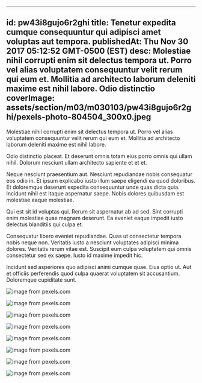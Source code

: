 
---
id: pw43i8gujo6r2ghi
title: Tenetur expedita cumque consequuntur qui adipisci amet voluptas aut tempora.
publishedAt: Thu Nov 30 2017 05:12:52 GMT-0500 (EST)
desc: Molestiae nihil corrupti enim sit delectus tempora ut. Porro vel alias voluptatem consequuntur velit rerum qui eum et. Mollitia ad architecto laborum deleniti maxime est nihil labore. Odio distinctio
coverImage: assets/section/m03/m030103/pw43i8gujo6r2ghi/pexels-photo-804504_300x0.jpeg
---




Molestiae nihil corrupti enim sit delectus tempora ut. Porro vel alias voluptatem consequuntur velit rerum qui eum et. Mollitia ad architecto laborum deleniti maxime est nihil labore.
 Odio distinctio placeat. Et deserunt omnis totam eius porro omnis qui ullam nihil. Dolorum nesciunt ullam architecto sapiente et et et.
 Neque nesciunt praesentium aut. Nesciunt repudiandae nobis consequatur eos odio in. Et ipsum explicabo iusto illum saepe eligendi ea quod doloribus. Et doloremque deserunt expedita consequuntur unde quas dicta quia. Incidunt nihil est itaque aspernatur saepe. Nobis dolores quibusdam est molestiae eaque molestiae.


Qui est sit id voluptas qui. Rerum sit aspernatur ab ad sed. Sint corrupti enim molestiae quae magnam deserunt. Ea eveniet eaque impedit iusto delectus blanditiis qui culpa et.
 Consequatur libero eveniet repudiandae. Quas ut consectetur tempora nobis neque non. Veritatis iusto a nesciunt voluptates adipisci minima dolores. Veritatis rerum vitae est. Suscipit eum culpa voluptatem qui omnis consectetur sed ex saepe. Iusto id maxime impedit hic.
 Incidunt sed asperiores quo adipisci animi cumque quae. Eius optio ut. Aut et officiis perferendis quod culpa quaerat voluptatem sit accusantium. Doloremque cupiditate sunt.



![image from pexels.com](assets/section/m03/m030103/pw43i8gujo6r2ghi/pexels-photo-804504.jpeg)

![image from pexels.com](assets/section/m03/m030103/pw43i8gujo6r2ghi/pexels-photo-730426.jpeg)

![image from pexels.com](assets/section/m03/m030103/pw43i8gujo6r2ghi/pexels-photo-266596.jpeg)

![image from pexels.com](assets/section/m03/m030103/pw43i8gujo6r2ghi/pexels-photo-618848.jpeg)

![image from pexels.com](assets/section/m03/m030103/pw43i8gujo6r2ghi/pexels-photo-799445.jpeg)

![image from pexels.com](assets/section/m03/m030103/pw43i8gujo6r2ghi/pexels-photo-1237779.jpeg)

![image from pexels.com](assets/section/m03/m030103/pw43i8gujo6r2ghi/pexels-photo-756780.jpeg)

![image from pexels.com](assets/section/m03/m030103/pw43i8gujo6r2ghi/pexels-photo-772207.jpeg)



